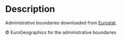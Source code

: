 # Description

Administrative boundaries downloaded from [Eurostat](https://ec.europa.eu/eurostat/web/gisco/geodata/reference-data/administrative-units-statistical-units/countries). 

© EuroGeographics for the administrative boundaries
